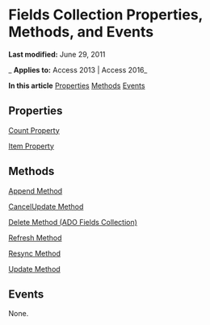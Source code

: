 
# Fields Collection Properties, Methods, and Events

 **Last modified:** June 29, 2011

 _ **Applies to:** Access 2013 | Access 2016_

 **In this article**
[Properties](#sectionSection1)
[Methods](#sectionSection2)
[Events](#sectionSection3)




## Properties
<a name="sectionSection1"> </a>

[Count Property](b59f9581-ffd1-471d-44fa-3c1bb812e140.md)

[Item Property](793c305f-0e5b-a529-e21f-b7ab0843ed49.md)


## Methods
<a name="sectionSection2"> </a>

[Append Method](cca133af-2b95-877d-0488-0d99631623f2.md)

[CancelUpdate Method](2bd4d168-ba52-7786-5046-44febeda88e1.md)

[Delete Method (ADO Fields Collection)](adc66365-703f-4491-fc5b-dbc9bca2ac53.md)

[Refresh Method](f1c8829f-9c7d-12b6-7470-727ff38d663e.md)

[Resync Method](f594a200-56e6-fcf5-9b0a-900c56377f24.md)

[Update Method](fc88cab6-c379-bb4f-530c-da08107924e0.md)


## Events
<a name="sectionSection3"> </a>

None.

